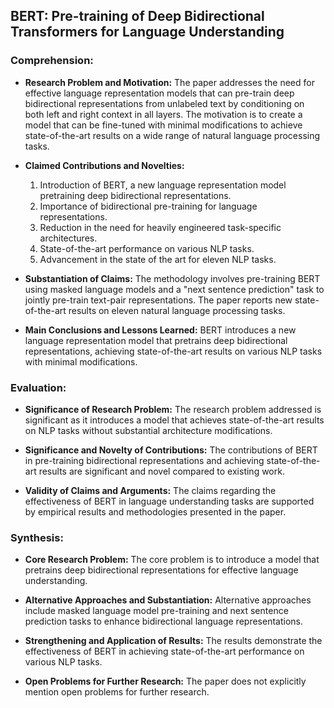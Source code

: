 ## BERT: Pre-training of Deep Bidirectional Transformers for Language Understanding

### Comprehension:

- **Research Problem and Motivation:**
  The paper addresses the need for effective language representation models that can pre-train deep bidirectional representations from unlabeled text by conditioning on both left and right context in all layers. The motivation is to create a model that can be fine-tuned with minimal modifications to achieve state-of-the-art results on a wide range of natural language processing tasks.

- **Claimed Contributions and Novelties:**
  1. Introduction of BERT, a new language representation model pretraining deep bidirectional representations.
  2. Importance of bidirectional pre-training for language representations.
  3. Reduction in the need for heavily engineered task-specific architectures.
  4. State-of-the-art performance on various NLP tasks.
  5. Advancement in the state of the art for eleven NLP tasks.

- **Substantiation of Claims:**
  The methodology involves pre-training BERT using masked language models and a "next sentence prediction" task to jointly pre-train text-pair representations. The paper reports new state-of-the-art results on eleven natural language processing tasks.

- **Main Conclusions and Lessons Learned:**
  BERT introduces a new language representation model that pretrains deep bidirectional representations, achieving state-of-the-art results on various NLP tasks with minimal modifications.

### Evaluation:

- **Significance of Research Problem:**
  The research problem addressed is significant as it introduces a model that achieves state-of-the-art results on NLP tasks without substantial architecture modifications.

- **Significance and Novelty of Contributions:**
  The contributions of BERT in pre-training bidirectional representations and achieving state-of-the-art results are significant and novel compared to existing work.

- **Validity of Claims and Arguments:**
  The claims regarding the effectiveness of BERT in language understanding tasks are supported by empirical results and methodologies presented in the paper.

### Synthesis:

- **Core Research Problem:**
  The core problem is to introduce a model that pretrains deep bidirectional representations for effective language understanding.

- **Alternative Approaches and Substantiation:**
  Alternative approaches include masked language model pre-training and next sentence prediction tasks to enhance bidirectional language representations.

- **Strengthening and Application of Results:**
  The results demonstrate the effectiveness of BERT in achieving state-of-the-art performance on various NLP tasks.

- **Open Problems for Further Research:**
  The paper does not explicitly mention open problems for further research.